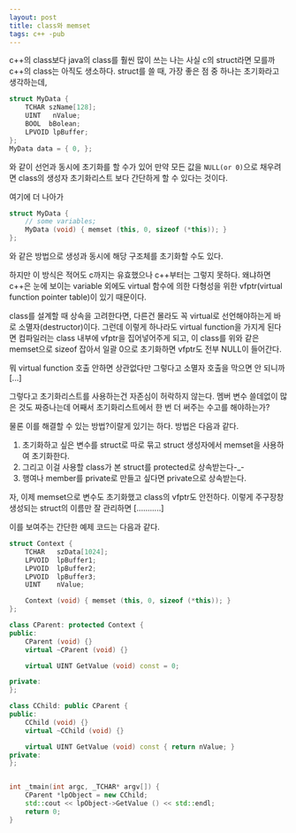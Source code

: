 ```yaml
---
layout: post
title: class와 memset
tags: c++ -pub
---
```


c++의 class보다 java의 class를 훨씬 많이 쓰는 나는 사실 c의 struct라면 모를까 c++의 class는 아직도 생소하다. struct를 쓸 때, 가장 좋은 점 중 하나는 초기화라고 생각하는데,

```cpp
struct MyData {
    TCHAR szName[128];
    UINT   nValue;
    BOOL  bBolean;
    LPVOID lpBuffer;
};
MyData data = { 0, };
```

와 같이 선언과 동시에 초기화를 할 수가 있어 만약 모든 값을 `NULL(or 0)`으로 채우려면 class의 생성자 초기화리스트 보다 간단하게 할 수 있다는 것이다.

여기에 더 나아가

```cpp
struct MyData {
    // some variables;
    MyData (void) { memset (this, 0, sizeof (*this)); }
};
```

와 같은 방법으로 생성과 동시에 해당 구조체를 초기화할 수도 있다.

하지만 이 방식은 적어도 c까지는 유효했으나 c++부터는 그렇지 못하다. 왜냐하면 c++은 눈에 보이는 variable 외에도 virtual 함수에 의한 다형성을 위한 vfptr(virtual function pointer table)이 있기 때문이다.

class를 설계할 때 상속을 고려한다면, 다른건 몰라도 꼭 virtual로 선언해야하는게 바로 소멸자(destructor)이다. 그런데 이렇게 하나라도 virtual function을 가지게 된다면 컴파일러는 class 내부에 vfptr을 집어넣어주게 되고, 이 class를 위와 같은 memset으로 sizeof 잡아서 일괄 0으로 초기화하면 vfptr도 전부 NULL이 들어간다.

뭐 virtual function 호출 안하면 상관없다만 그렇다고 소멸자 호출을 막으면 안 되니까 [...]

그렇다고 초기화리스트를 사용하는건 자존심이 허락하지 않는다. 멤버 변수 쓸데없이 많은 것도 짜증나는데 어째서 초기화리스트에서 한 번 더 써주는 수고를 해야하는가?

물론 이를 해결할 수 있는 방법?이랄게 있기는 하다. 방법은 다음과 같다.

1. 초기화하고 싶은 변수를 struct로 따로 묶고 struct 생성자에서 memset을 사용하여 초기화한다.
2. 그리고 이걸 사용할 class가 본 struct를 protected로 상속받는다-_- 
3. 행여나 member를 private로 만들고 싶다면 private으로 상속받는다.

자, 이제 memset으로 변수도 초기화했고 class의 vfptr도 안전하다. 이렇게 주구장창 생성되는 struct의 이름만 잘 관리하면 [...........]

이를 보여주는 간단한 예제 코드는 다음과 같다.

```cpp
struct Context {
	TCHAR	szData[1024];
	LPVOID	lpBuffer1;
	LPVOID	lpBuffer2;
	LPVOID	lpBuffer3;
	UINT	nValue;

	Context (void) { memset (this, 0, sizeof (*this)); }
};

class CParent: protected Context {
public:
	CParent (void) {}
	virtual ~CParent (void) {}

	virtual UINT GetValue (void) const = 0;

private:
};

class CChild: public CParent {
public:
	CChild (void) {}
	virtual ~CChild (void) {}

	virtual UINT GetValue (void) const { return nValue; }
private:
};


int _tmain(int argc, _TCHAR* argv[]) {
	CParent *lpObject = new CChild;
	std::cout << lpObject->GetValue () << std::endl;
	return 0;
}
```
